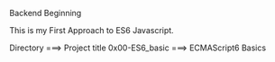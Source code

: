 Backend Beginning

This is my First Approach to ES6 Javascript.

Directory ===> Project title
0x00-ES6_basic ===> ECMAScript6 Basics
